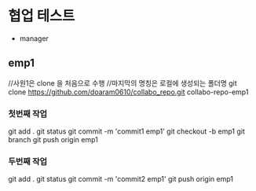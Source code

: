 # 협업 테스트

- manager

## emp1

//사원1은 clone 을 처음으로 수행
//마지막의 명칭은 로컬에 생성되는 폴더명
git clone https://github.com/doaram0610/collabo_repo.git collabo-repo-emp1

### 첫번째 작업

git add .
git status
git commit -m 'commit1 emp1'
git checkout -b emp1
git branch
git push origin emp1

### 두번째 작업

git add .
git status
git commit -m 'commit2 emp1'
git push origin emp1
